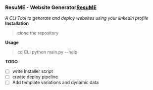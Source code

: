###  ResuME - Website Generator[ResuME](https://github.com/ishita1805/ResuME)
*A CLI Tool to generate and deploy websites using your linkedin profile*
**Installation**
> clone the repository

**Usage**
> cd CLI
> python main.py --help

**TODO**
 - [ ] write Installer script 
 - [ ] create deploy pipeline
 - [ ] Add template variations and dynamic data
